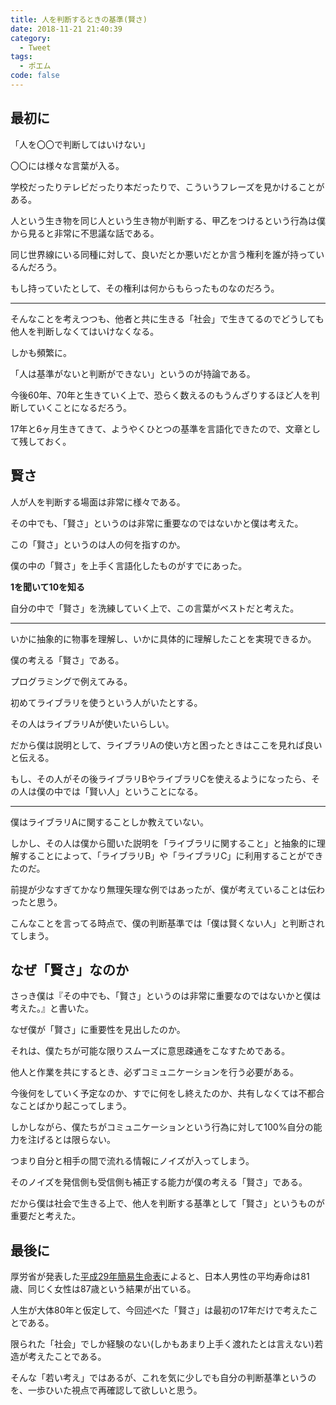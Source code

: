 ```yaml
---
title: 人を判断するときの基準(賢さ)
date: 2018-11-21 21:40:39
category:
  - Tweet
tags:
  - ポエム
code: false
---
```

## 最初に

「人を〇〇で判断してはいけない」

〇〇には様々な言葉が入る。

学校だったりテレビだったり本だったりで、こういうフレーズを見かけることがある。

人という生き物を同じ人という生き物が判断する、甲乙をつけるという行為は僕から見ると非常に不思議な話である。

同じ世界線にいる同種に対して、良いだとか悪いだとか言う権利を誰が持っているんだろう。

もし持っていたとして、その権利は何からもらったものなのだろう。

---
そんなことを考えつつも、他者と共に生きる「社会」で生きてるのでどうしても他人を判断しなくてはいけなくなる。

しかも頻繁に。

「人は基準がないと判断ができない」というのが持論である。

今後60年、70年と生きていく上で、恐らく数えるのもうんざりするほど人を判断していくことになるだろう。

17年と6ヶ月生きてきて、ようやくひとつの基準を言語化できたので、文章として残しておく。

## 賢さ

人が人を判断する場面は非常に様々である。

その中でも、「賢さ」というのは非常に重要なのではないかと僕は考えた。

この「賢さ」というのは人の何を指すのか。

僕の中の「賢さ」を上手く言語化したものがすでにあった。

__1を聞いて10を知る__

自分の中で「賢さ」を洗練していく上で、この言葉がベストだと考えた。

---
いかに抽象的に物事を理解し、いかに具体的に理解したことを実現できるか。

僕の考える「賢さ」である。

プログラミングで例えてみる。

初めてライブラリを使うという人がいたとする。

その人はライブラリAが使いたいらしい。

だから僕は説明として、ライブラリAの使い方と困ったときはここを見れば良いと伝える。

もし、その人がその後ライブラリBやライブラリCを使えるようになったら、その人は僕の中では「賢い人」ということになる。

---
僕はライブラリAに関することしか教えていない。

しかし、その人は僕から聞いた説明を「ライブラリに関すること」と抽象的に理解することによって、「ライブラリB」や「ライブラリC」に利用することができたのだ。

前提が少なすぎてかなり無理矢理な例ではあったが、僕が考えていることは伝わったと思う。

こんなことを言ってる時点で、僕の判断基準では「僕は賢くない人」と判断されてしまう。

## なぜ「賢さ」なのか

さっき僕は『その中でも、「賢さ」というのは非常に重要なのではないかと僕は考えた。』と書いた。

なぜ僕が「賢さ」に重要性を見出したのか。

それは、僕たちが可能な限りスムーズに意思疎通をこなすためである。

他人と作業を共にするとき、必ずコミュニケーションを行う必要がある。

今後何をしていく予定なのか、すでに何をし終えたのか、共有しなくては不都合なことばかり起こってしまう。

しかしながら、僕たちがコミュニケーションという行為に対して100%自分の能力を注げるとは限らない。

つまり自分と相手の間で流れる情報にノイズが入ってしまう。

そのノイズを発信側も受信側も補正する能力が僕の考える「賢さ」である。

だから僕は社会で生きる上で、他人を判断する基準として「賢さ」というものが重要だと考えた。

## 最後に

厚労省が発表した[平成29年簡易生命表](https://www.mhlw.go.jp/toukei/saikin/hw/life/life17/dl/life17-15.pdf)によると、日本人男性の平均寿命は81歳、同じく女性は87歳という結果が出ている。

人生が大体80年と仮定して、今回述べた「賢さ」は最初の17年だけで考えたことである。

限られた「社会」でしか経験のない(しかもあまり上手く渡れたとは言えない)若造が考えたことである。

そんな「若い考え」ではあるが、これを気に少しでも自分の判断基準というのを、一歩ひいた視点で再確認して欲しいと思う。
